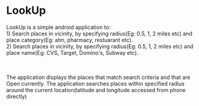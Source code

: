 # LookUp

LookUp is a simple android application to:
<br />1) Search places in vicinity, by specifying radius(Eg: 0.5, 1, 2 miles etc) and place category(Eg: atm, pharmacy, restuarant etc).
<br />2) Search places in vicinity, by specifying radius(Eg: 0.5, 1, 2 miles etc) and place name(Eg: CVS, Target, Domino's, Subway etc).

<br /><br />The application displays the places that match search criteria and that are Open currently.
The application searches places within specified radius around the  current location(latitude and longitude accessed from phone directly) 
